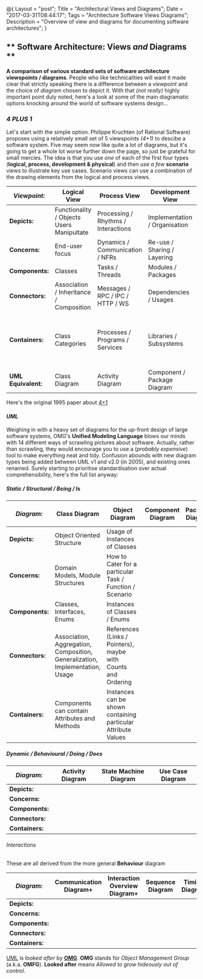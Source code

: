 @{
    Layout = "post";
    Title = "Architectural Views and Diagrams";
    Date = "2017-03-31T08:44:17";
    Tags = "Architecture Software Views Diagrams";
    Description = "Overview of view and diagrams for documenting software architectures";
}

** Software Architecture: Views _and_ Diagrams **
-------------------------------------------------

**A comparison of various standard sets of software architecture viewspoints / diagrams**. People who like
technicalities will want it made clear that strictly speaking there is a difference between a _viewpoint_
and the choice of _diagram_ chosen to depict it. With that _(not really)_ highly important point duly noted,
here's a look at some of the main diagramatic options knocking around the world of software systems design...

### _4 **PLUS** 1_ ###

Let's start with the simple option. Philippe Kruchten (of Rational Software) proposes using a relatively
small set of 5 viewspoints _(4+1)_ to descibe a software system. Five may seem _now_ like quite a lot of
diagrams, but it's going to get a whole lot worse further down the page, so just be grateful for small
mercies. The idea is that you use _one_ of each of the first four types (**logical, process, development & physical**)
and then use _a few_ **scenario** views to illustrate key use cases. Scenario views can use a combination of
the drawing elements from the logical and process views.

| _Viewpoint:_        | Logical View                              | Process View                        | Development View              | Physical View                     | Scenario Views                                               |
|---------------------|-------------------------------------------|-------------------------------------|-------------------------------|-----------------------------------|--------------------------------------------------------------|
| **Depicts:**        | Functionality / Objects Users Manipultate | Processing / Rhythms / Interactions | Implementation / Organisation | Deployment / Operation / Topology | Use Cases                                                    |
| **Concerns:**       | End-user focus                            | Dynamics / Communication / NFRs     | Re-use / Sharing / Layering   | Operability / Support             | Objects and Interactions                                     |
| **Components:**     | Classes                                   | Tasks / Threads                     | Modules / Packages            | VMs / DBs / Servers               | Steps / Scripts                                              |
| **Connectors:**     | Association / Inheritance / Composition   | Messages / RPC / IPC / HTTP / WS    | Dependencies / Usages         | Networking Protocols / Mediums    | Paths                                                        |
| **Containers:**     | Class Categories                          | Processes / Programs / Services     | Libraries / Subsystems        | Data-centres / Zones / Networks   | _Generally combines elements from Logical and Process Views_ |
| **UML Equivalent:** | Class Diagram                             | Activity Diagram                    | Component / Package Diagram   | Deployment Diagram                | Use Case Diagram                                             |

Here's the original 1995 paper about [4+1](http://www.cs.ubc.ca/~gregor/teaching/papers/4+1view-architecture.pdf)

#### _UML_ ####

Weighing in with a heavy set of diagrams for the up-front design of large software systems, OMG's **Unified Modeling Language**
blows our minds with 14 different ways of scrawling pictures about software. Actually, rather than scrawling, they would
encourage you to use a (_probably expensive_) tool to make everything neat and tidy. Confusion abounds with new diagram
types being added between UML v1 and v2.0 (in 2005), and existing ones renamed. Surely starting to prioritise standardisation
over actual comprehensibility, here's the full list anyway:

##### Static / Structural / Being / Is #####

| _Diagram:_          | Class Diagram                                                                | Object Diagram                                                | Component Diagram | Package Diagram | Composite Structure Diagram+ | Deployment Diagram | Profile Diagram+ |
|---------------------|------------------------------------------------------------------------------|---------------------------------------------------------------|-------------------|-----------------|------------------------------|--------------------|------------------|
| **Depicts:**        | Object Oriented Structure                                                    | Usage of Instances of Classes                                 |                   |                 |                              |                    |                  |
| **Concerns:**       | Domain Models, Module Structures                                             | How to Cater for a particular Task / Function / Scenario      |                   |                 |                              |                    |                  |
| **Components:**     | Classes, Interfaces, Enums                                                   | Instances of Classes / Enums                                  |                   |                 |                              |                    |                  |
| **Connectors:**     | Association, Aggregation, Composition, Generalization, Implementation, Usage | References (Links / Pointers), maybe with Counts and Ordering |                   |                 |                              |                    |                  |
| **Containers:**     | Components can contain Attributes and Methods                                | Instances can be shown containing particular Attribute Values |                   |                 |                              |                    |                  |

##### Dynamic / Behavioural / Doing / Does #####

| _Diagram:_          | Activity Diagram | State Machine Diagram | Use Case Diagram |
|---------------------|------------------|-----------------------|------------------|
| **Depicts:**        |                  |                       |                  |
| **Concerns:**       |                  |                       |                  |
| **Components:**     |                  |                       |                  |
| **Connectors:**     |                  |                       |                  |
| **Containers:**     |                  |                       |                  |

###### Interactions ######

These are all derived from the more general **Behaviour** diagram

| _Diagram:_          | Communication Diagram+ | Interaction Overview Diagram+ | Sequence Diagram | Timing Diagram |
|---------------------|------------------------|-------------------------------|------------------|----------------|
| **Depicts:**        |                        |                               |                  |                |
| **Concerns:**       |                        |                               |                  |                |
| **Components:**     |                        |                               |                  |                |
| **Connectors:**     |                        |                               |                  |                |
| **Containers:**     |                        |                               |                  |                |

[UML](http://www.uml.org) is _looked after_ by [**OMG**](http://www.omg.org). **OMG** stands for _Object Management Group_
(a.k.a. **OMFG**). **Looked after** means _Allowed to grow hideously out of control_.